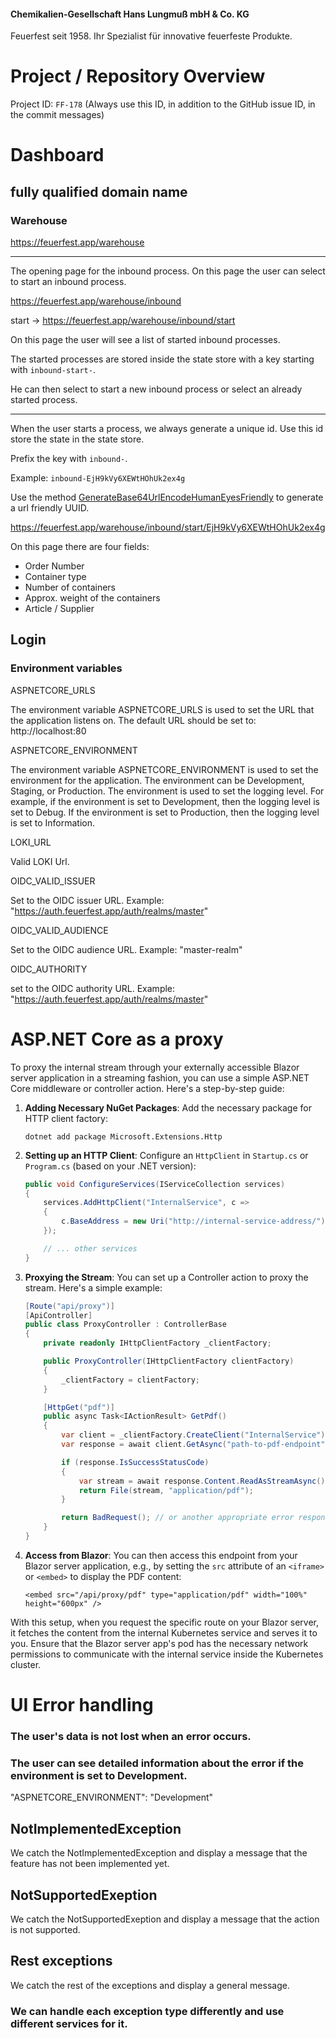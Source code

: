 #### Chemikalien-Gesellschaft Hans Lungmuß mbH & Co. KG

Feuerfest seit 1958.
Ihr Spezialist für innovative feuerfeste Produkte.

# Project / Repository Overview

Project ID: `FF-178` (Always use this ID, in addition to the GitHub issue ID, in the commit messages)

# Dashboard

## fully qualified domain name

### Warehouse

https://feuerfest.app/warehouse

---

The opening page for the inbound process.
On this page the user can select to start an inbound process.

https://feuerfest.app/warehouse/inbound

start → https://feuerfest.app/warehouse/inbound/start

On this page the user will see a list of started inbound processes.

The started processes are stored inside the state store with a key
starting with `inbound-start-`.

He can then select to start a new inbound process or select an already started process.

---

When the user starts a process, we always generate a unique id.
Use this id store the state in the state store.

Prefix the key with `inbound-`.

Example: `inbound-EjH9kVy6XEWtHOhUk2ex4g`

Use the method [GenerateBase64UrlEncodeHumanEyesFriendly](https://github.com/lungmuss/lungmuss.refractory.library/blob/8c4f996906d49ec8b7697117c5ac089e09eab68a/Lungmuss.Refractory.Library/Generators.cs#L14C57-L14C57) to generate a url friendly UUID.

https://feuerfest.app/warehouse/inbound/start/EjH9kVy6XEWtHOhUk2ex4g

On this page there are four fields:

- Order Number
- Container type
- Number of containers
- Approx. weight of the containers
- Article / Supplier

## Login
 

### Environment variables

ASPNETCORE_URLS

The environment variable ASPNETCORE_URLS is used to set the URL that the application listens on. The default URL should be set to: http://localhost:80

ASPNETCORE_ENVIRONMENT

The environment variable ASPNETCORE_ENVIRONMENT is used to set the environment for the application. The environment can be Development, Staging, or Production. The environment is used to set the logging level. For example, if the environment is set to Development, then the logging level is set to Debug. If the environment is set to Production, then the logging level is set to Information.

LOKI_URL

Valid LOKI Url.

OIDC_VALID_ISSUER

Set to the OIDC issuer URL. Example: "https://auth.feuerfest.app/auth/realms/master"

OIDC_VALID_AUDIENCE

Set to the OIDC audience URL. Example: "master-realm"

OIDC_AUTHORITY

set to the OIDC authority URL. Example: "https://auth.feuerfest.app/auth/realms/master"

# ASP.NET Core as a proxy

To proxy the internal stream through your externally accessible Blazor server application in a streaming fashion, you can use a simple ASP.NET Core middleware or controller action. Here's a step-by-step guide:

1. **Adding Necessary NuGet Packages**:
   Add the necessary package for HTTP client factory:

   ```
   dotnet add package Microsoft.Extensions.Http
   ```

2. **Setting up an HTTP Client**:
   Configure an `HttpClient` in `Startup.cs` or `Program.cs` (based on your .NET version):

   ```csharp
   public void ConfigureServices(IServiceCollection services)
   {
       services.AddHttpClient("InternalService", c =>
       {
           c.BaseAddress = new Uri("http://internal-service-address/");
       });

       // ... other services
   }
   ```

3. **Proxying the Stream**:
   You can set up a Controller action to proxy the stream. Here's a simple example:

   ```csharp
   [Route("api/proxy")]
   [ApiController]
   public class ProxyController : ControllerBase
   {
       private readonly IHttpClientFactory _clientFactory;

       public ProxyController(IHttpClientFactory clientFactory)
       {
           _clientFactory = clientFactory;
       }

       [HttpGet("pdf")]
       public async Task<IActionResult> GetPdf()
       {
           var client = _clientFactory.CreateClient("InternalService");
           var response = await client.GetAsync("path-to-pdf-endpoint");

           if (response.IsSuccessStatusCode)
           {
               var stream = await response.Content.ReadAsStreamAsync();
               return File(stream, "application/pdf");
           }

           return BadRequest(); // or another appropriate error response
       }
   }
   ```

4. **Access from Blazor**:
   You can then access this endpoint from your Blazor server application, e.g., by setting the `src` attribute of an `<iframe>` or `<embed>` to display the PDF content:

   ```razor
   <embed src="/api/proxy/pdf" type="application/pdf" width="100%" height="600px" />
   ```

With this setup, when you request the specific route on your Blazor server, it fetches the content from the internal Kubernetes service and serves it to you. Ensure that the Blazor server app's pod has the necessary network permissions to communicate with the internal service inside the Kubernetes cluster.

# UI Error handling

### The user's data is not lost when an error occurs.
### The user can see detailed information about the error if the environment is set to Development.
"ASPNETCORE_ENVIRONMENT": "Development"

## NotImplementedException

We catch the NotImplementedException and display a message that the feature has not been implemented yet.

## NotSupportedExeption

We catch the NotSupportedExeption and display a message that the action is not supported.

## Rest exceptions

We catch the rest of the exceptions and display a general message.

### We can handle each exception type differently and use different services for it.

#
